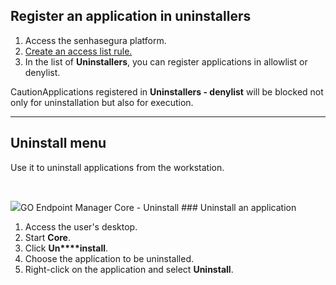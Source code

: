 ## Register an application in uninstallers

1. Access the senhasegura platform.
2. [Create an access list rule.](https://docs.senhasegura.io/v3-33/docs/go-endpoint-manager-windows-application-access-lists)
3. In the list of **Uninstallers**, you can register applications in allowlist or denylist.

CautionApplications registered in **Uninstallers \- denylist** will be blocked not only for uninstallation but also for execution.

---

## Uninstall menu

Use it to uninstall applications from the workstation. 

 

![](https://cdn.document360.io/5a1d58df-64ce-42a2-8b23-688477d32f33/Images/Documentation/image-1672337985703.png)GO Endpoint Manager Core \- Uninstall ### Uninstall an application

1. Access the user's desktop.
2. Start **Core**.
3. Click **Un****install**.
4. Choose the application to be uninstalled.
5. Right\-click on the application and select **Uninstall**.
  


